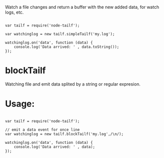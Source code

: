 
Watch a file changes and return a buffer with the new added data, for watch logs, etc.

```JS

var tailf = require('node-tailf');

var watchinglog = new tailf.simpleTailf('my.log');

watchinglog.on('data', function (data) {
    console.log('Data arrived: ' , data.toString());
});

```

blockTailf
==========

Watching file and emit data splited by a string or regular expresion.

Usage:
======

```JS

var tailf = require('node-tailf');

// emit a data event for once line
var watchinglog = new tailf.blockTailf('my.log',/\n/);

watchinglog.on('data', function (data) {
    console.log('Data arrived: ' , data);
});

```
